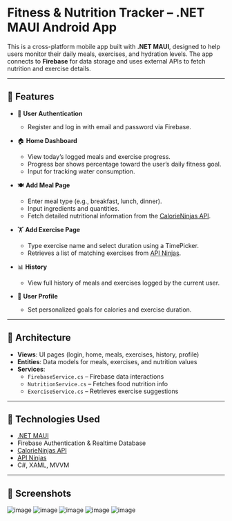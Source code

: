 # Fitness & Nutrition Tracker – .NET MAUI Android App

This is a cross-platform mobile app built with **.NET MAUI**, designed to help users monitor their daily meals, exercises, and hydration levels. The app connects to **Firebase** for data storage and uses external APIs to fetch nutrition and exercise details.

---

## 📱 Features

- 🔐 **User Authentication**
  - Register and log in with email and password via Firebase.

- 🏠 **Home Dashboard**
  - View today’s logged meals and exercise progress.
  - Progress bar shows percentage toward the user’s daily fitness goal.
  - Input for tracking water consumption.

- 🍽️ **Add Meal Page**
  - Enter meal type (e.g., breakfast, lunch, dinner).
  - Input ingredients and quantities.
  - Fetch detailed nutritional information from the [CalorieNinjas API](https://api.calorieninjas.com).

- 🏋️ **Add Exercise Page**
  - Type exercise name and select duration using a TimePicker.
  - Retrieves a list of matching exercises from [API Ninjas](https://api.api-ninjas.com).

- 📊 **History**
  - View full history of meals and exercises logged by the current user.

- 👤 **User Profile**
  - Set personalized goals for calories and exercise duration.

---

## 🧱 Architecture

- **Views**: UI pages (login, home, meals, exercises, history, profile)
- **Entities**: Data models for meals, exercises, and nutrition values
- **Services**:
  - `FirebaseService.cs` – Firebase data interactions
  - `NutritionService.cs` – Fetches food nutrition info
  - `ExerciseService.cs` – Retrieves exercise suggestions

---

## 🔧 Technologies Used

- [.NET MAUI](https://learn.microsoft.com/en-us/dotnet/maui/)
- Firebase Authentication & Realtime Database
- [CalorieNinjas API](https://calorieninjas.com/)
- [API Ninjas](https://api-ninjas.com/)
- C#, XAML, MVVM

---

## 📸 Screenshots

![image](https://github.com/user-attachments/assets/66ef2e0c-6672-4079-b2af-694224aeb383)
![image](https://github.com/user-attachments/assets/628fd757-dc0c-46cc-ad33-8616e986cc42)
![image](https://github.com/user-attachments/assets/42f434e0-bdc4-4249-8378-bab0fffa2097)
![image](https://github.com/user-attachments/assets/8996e08a-5fe5-4956-98aa-8be62dd8a29c)
![image](https://github.com/user-attachments/assets/cb7b560f-ca94-44c9-8fca-4d595124c357)

